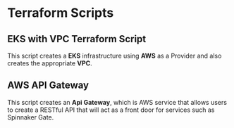 # Terraform Scripts


## EKS with VPC Terraform Script

This script creates a **EKS** infrastructure using **AWS** as a Provider and also creates the appropriate **VPC**.  

## AWS API Gateway

This script creates an **Api Gateway**, which is AWS service that allows users to create a RESTful API that will act as a front door for services such as Spinnaker Gate.